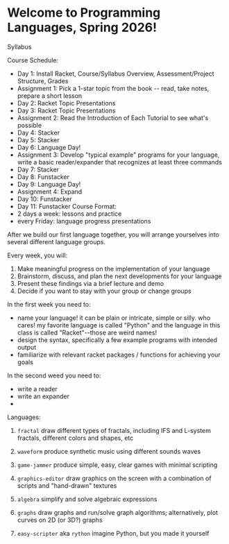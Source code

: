 # Welcome to Programming Languages, Spring 2026!

Syllabus

Course Schedule:
* Day 1: Install Racket, Course/Syllabus Overview, Assessment/Project Structure, Grades
* Assignment 1: Pick a 1-star topic from the book -- read, take notes, prepare a short lesson
* Day 2: Racket Topic Presentations
* Day 3: Racket Topic Presentations
* Assignment 2: Read the Introduction of Each Tutorial to see what's possible
* Day 4: Stacker
* Day 5: Stacker
* Day 6: Language Day!
* Assignment 3: Develop "typical example" programs for your language, write a basic reader/expander that recognizes at least three commands
* Day 7: Stacker
* Day 8: Funstacker
* Day 9: Language Day!
* Assignment 4: Expand
* Day 10: Funstacker
* Day 11: Funstacker
Course Format:
* 2 days a week: lessons and practice
* every Friday: language progress presentations

After we build our first language together, you will arrange yourselves into several different language groups.

Every week, you will:
1) Make meaningful progress on the implementation of your language
2) Brainstorm, discuss, and plan the next developments for your language
3) Present these findings via a brief lecture and demo
4) Decide if you want to stay with your group or change groups

In the first week you need to:
* name your language! it can be plain or intricate, simple or silly. who cares! my favorite language is called "Python" and the language in this class is called "Racket"--those are weird names!
* design the syntax, specifically a few example programs with intended output
* familiarize with relevant racket packages / functions for achieving your goals

In the second weed you need to:
* write a reader
* write an expander
* 

Languages:
1) `fractal`
draw different types of fractals, including IFS and L-system fractals, different colors and shapes, etc

2) `waveform`
produce synthetic music using different sounds waves

3) `game-jammer`
produce  simple, easy, clear games with minimal scripting

4) `graphics-editor`
draw graphics on the screen with a combination of scripts and "hand-drawn" textures

5) `algebra`
simplify and solve algebraic expressions

6) `graphs`
draw graphs and run/solve graph algorithms; alternatively, plot curves on 2D (or 3D?) graphs

7) `easy-scripter` aka `rython`
imagine Python, but you made it yourself




